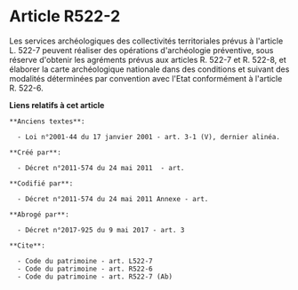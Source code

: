 # Article R522-2

Les services archéologiques des collectivités territoriales prévus à l'article L. 522-7 peuvent réaliser des opérations
d'archéologie préventive, sous réserve d'obtenir les agréments prévus aux articles R. 522-7 et R. 522-8, et élaborer la carte
archéologique nationale dans des conditions et suivant des modalités déterminées par convention avec l'Etat conformément à
l'article R. 522-6.

**Liens relatifs à cet article**

	**Anciens textes**:

	  - Loi n°2001-44 du 17 janvier 2001 - art. 3-1 (V), dernier alinéa.

	**Créé par**:

	  - Décret n°2011-574 du 24 mai 2011  - art.

	**Codifié par**:

	  - Décret n°2011-574 du 24 mai 2011 Annexe - art.

	**Abrogé par**:

	  - Décret n°2017-925 du 9 mai 2017 - art. 3

	**Cite**:

	  - Code du patrimoine - art. L522-7
	  - Code du patrimoine - art. R522-6
	  - Code du patrimoine - art. R522-7 (Ab)
